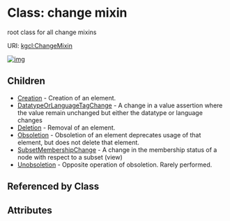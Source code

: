
# Class: change mixin


root class for all change mixins

URI: [kgcl:ChangeMixin](http://w3id.org/kgcl_schema/ChangeMixin)


[![img](https://yuml.me/diagram/nofunky;dir:TB/class/[Unobsoletion],[SubsetMembershipChange],[Obsoletion],[Deletion],[DatatypeOrLanguageTagChange],[Creation],[ChangeMixin]^-[Unobsoletion],[ChangeMixin]^-[SubsetMembershipChange],[ChangeMixin]^-[Obsoletion],[ChangeMixin]^-[Deletion],[ChangeMixin]^-[DatatypeOrLanguageTagChange],[ChangeMixin]^-[Creation])](https://yuml.me/diagram/nofunky;dir:TB/class/[Unobsoletion],[SubsetMembershipChange],[Obsoletion],[Deletion],[DatatypeOrLanguageTagChange],[Creation],[ChangeMixin]^-[Unobsoletion],[ChangeMixin]^-[SubsetMembershipChange],[ChangeMixin]^-[Obsoletion],[ChangeMixin]^-[Deletion],[ChangeMixin]^-[DatatypeOrLanguageTagChange],[ChangeMixin]^-[Creation])

## Children

 * [Creation](Creation.md) - Creation of an element.
 * [DatatypeOrLanguageTagChange](DatatypeOrLanguageTagChange.md) - A change in a value assertion where the value remain unchanged but either the datatype or language changes
 * [Deletion](Deletion.md) - Removal of an element.
 * [Obsoletion](Obsoletion.md) - Obsoletion of an element deprecates usage of that element, but does not delete that element.
 * [SubsetMembershipChange](SubsetMembershipChange.md) - A change in the membership status of a node with respect to a subset (view)
 * [Unobsoletion](Unobsoletion.md) - Opposite operation of obsoletion. Rarely performed.

## Referenced by Class


## Attributes

